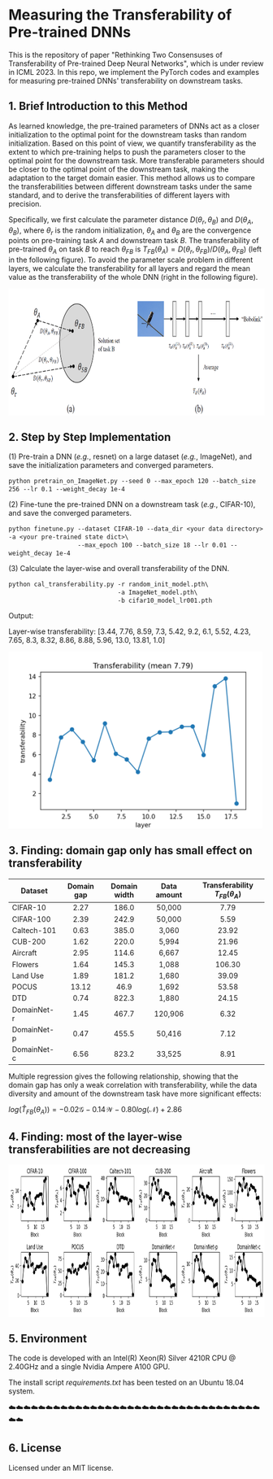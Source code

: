 # Measuring the Transferability of Pre-trained DNNs

This is the repository of paper "Rethinking Two Consensuses of Transferability of Pre-trained Deep Neural Networks", which is under review in ICML 2023.
In this repo, we implement the PyTorch codes and examples for measuring pre-trained DNNs' transferability on downstream tasks.

## 1. Brief Introduction to this Method

As learned knowledge, the pre-trained parameters of DNNs act as a closer initialization to the optimal point for the downstream tasks than random initialization. Based on this point of view, we quantify transferability as the extent to which pre-training helps to push the parameters closer to the optimal point for the downstream task. More transferable parameters should be closer to the optimal point of the downstream task, making the adaptation to the target domain easier. This method allows us to compare the transferabilities between different downstream tasks under the same standard, and to derive the transferabilities of different layers with precision.

Specifically, we first calculate the parameter distance $D(\theta_r, \theta_B)$ and $D(\theta_A, \theta_B)$, where $\theta_r$ is the random initialization, $\theta_A$ and $\theta_B$ are the convergence points on pre-training task $A$ and downstream task $B$. The transferability of pre-trained $\theta_A$ on task $B$ to reach $\theta_{FB}$ is $T_{FB}(\theta_A) = D(\theta_r, \theta_{FB})/D(\theta_A, \theta_{FB})$ (left in the following figure). To avoid the parameter scale problem in different layers, we calculate the transferability for all layers and regard the mean value as the transferability of the whole DNN (right in the following figure).

<img src="Figs/method.png" width = "800" height = "250" alt="Method" align=center />

## 2. Step by Step Implementation

(1) Pre-train a DNN (*e.g.*, resnet) on a large dataset (*e.g.*, ImageNet), and save the initialization parameters and converged parameters.

```
python pretrain_on_ImageNet.py --seed 0 --max_epoch 120 --batch_size 256 --lr 0.1 --weight_decay 1e-4
```

(2) Fine-tune the pre-trained DNN on a downstream task (*e.g.*, CIFAR-10), and save the converged parameters.

```
python finetune.py --dataset CIFAR-10 --data_dir <your data directory> -a <your pre-trained state dict>\
                   --max_epoch 100 --batch_size 18 --lr 0.01 --weight_decay 1e-4
```

(3) Calculate the layer-wise and overall transferability of the DNN.

```
python cal_transferability.py -r random_init_model.pth\
                              -a ImageNet_model.pth\
                              -b cifar10_model_lr001.pth
```

Output: 

Layer-wise transferability:  [3.44, 7.76, 8.59, 7.3, 5.42, 9.2, 6.1, 5.52, 4.23, 7.65, 8.3, 8.32, 8.86, 8.88, 5.96, 13.0, 13.81, 1.0]

<img src="Figs/transferability.png" width = "500" height = "350" alt="Layer-wise transferability" align=center />


## 3. Finding: domain gap only has small effect on transferability

Dataset | Domain gap | Domain width | Data amount | Transferability $T_{FB}(\theta_A)$
---  |:---------:|:---------:|:---------:|:---------:
CIFAR-10 | 2.27 | 186.0 | 50,000 | 7.79 |
CIFAR-100 | 2.39 | 242.9 | 50,000 | 5.59 |
Caltech-101 | 0.63 | 385.0 | 3,060 | 23.92 |
CUB-200 | 1.62 | 220.0 | 5,994 | 21.96 |
Aircraft | 2.95 | 114.6 | 6,667 | 12.45 |
Flowers | 1.64 | 145.3 | 1,088 | 106.30 |
Land Use | 1.89 | 181.2 | 1,680 | 39.09 |
POCUS | 13.12 | 46.9 | 1,692 | 53.58 |
DTD | 0.74 | 822.3 | 1,880 | 24.15 |
DomainNet-r | 1.45 | 467.7 | 120,906 | 6.32 |
DomainNet-p | 0.47 | 455.5 | 50,416 | 7.12 |
DomainNet-c | 6.56 | 823.2 | 33,525 | 8.91 |

Multiple regression gives the following relationship, showing that the domain gap has only a weak correlation with transferability, while the data diversity and amount of the downstream task have more significant effects:

$log(\hat{T}_{FB}(\theta_A)) =-0.02 \mathcal{G} - 0.14 \mathcal{W} - 0.80 log(\mathcal{N}) + 2.86$

## 4. Finding: most of the layer-wise transferabilities are not decreasing

<img src="Figs/layer_wise_transferability.png" width = "1000" height = "300" alt="Layer-wise transferability" align=center />


## 5. Environment
The code is developed with an Intel(R) Xeon(R) Silver 4210R CPU @ 2.40GHz and a single Nvidia Ampere A100 GPU.

The install script *requirements.txt* has been tested on an Ubuntu 18.04 system.

:cloud::cloud::cloud::cloud::cloud::cloud::cloud::cloud::cloud::cloud::cloud::cloud::cloud::cloud::cloud::cloud::cloud::cloud::cloud::cloud::cloud::cloud::cloud::cloud::cloud::cloud::cloud::cloud::cloud::cloud::cloud::cloud::cloud::cloud::cloud::cloud:

## 6. License

Licensed under an MIT license.





